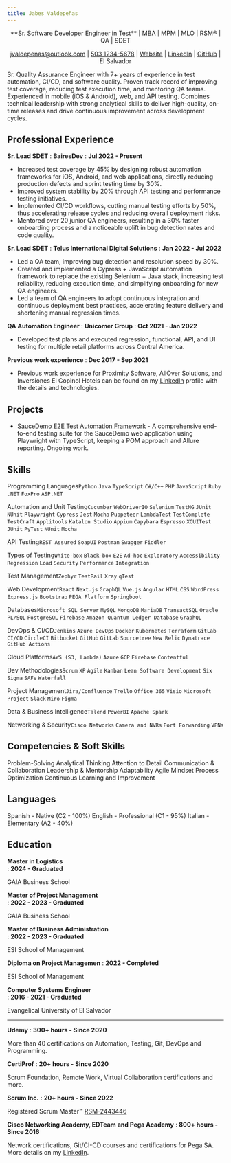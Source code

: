 ```yaml
---
title: Jabes Valdepeñas
---
```

<div style="text-align: center">
**Sr. Software Developer Engineer in Test** | MBA | MPM | MLO | RSM® | QA | SDET


[jvaldepenas@outlook.com](mailto:jvaldepenas@outlook.com) | [503 1234-5678](https://wa.me/50312345678) | [Website](https://jvaldepenas.com) | [LinkedIn](https://www.linkedin.com/in/javaldepenas/) | [GitHub](https://github.com/ja-valdepenas) | El Salvador
</div>


Sr. Quality Assurance Engineer with 7+ years of experience in test automation, CI/CD, and software quality. Proven track record of improving test coverage, reducing test execution time, and mentoring QA teams. Experienced in mobile (iOS & Android), web, and API testing. Combines technical leadership with strong analytical skills to deliver high-quality, on-time releases and drive continuous improvement across development cycles.

## Professional Experience

**Sr. Lead SDET**
: **BairesDev**
: **Jul 2022 - Present**

- Increased test coverage by 45% by designing robust automation frameworks for iOS, Android, and web applications, directly reducing production defects and sprint testing time by 30%.
- Improved system stability by 20% through API testing and performance testing initiatives.
- Implemented CI/CD workflows, cutting manual testing efforts by 50%, thus accelerating release cycles and reducing overall deployment risks.
- Mentored over 20 junior QA engineers, resulting in a 30% faster onboarding process and a noticeable uplift in bug detection rates and code quality.

**Sr. Lead SDET**
: **Telus International Digital Solutions**
: **Jan 2022 - Jul 2022**

- Led a QA team, improving bug detection and resolution speed by 30%.
- Created and implemented a Cypress + JavaScript automation framework to replace the existing Selenium + Java stack, increasing test reliability, reducing execution time, and simplifying onboarding for new QA engineers.
- Led a team of QA engineers to adopt continuous integration and continuous deployment best practices, accelerating feature delivery and shortening manual regression times.

**QA Automation Engineer**
: **Unicomer Group**
: **Oct 2021 - Jan 2022**

- Developed test plans and executed regression, functional, API, and UI testing for multiple retail platforms across Central America.

**Previous work experience**
: **Dec 2017 - Sep 2021**

- Previous work experience for Proximity Software, AllOver Solutions, and Inversiones El Copinol Hotels can be found on my [LinkedIn](https://www.linkedin.com/in/javaldepenas/) profile with the details and technologies.

## Projects

- [SauceDemo E2E Test Automation Framework](https://github.com/ja-valdepenas/saucedemo-pw-ts-automation) - A comprehensive end-to-end testing suite for the SauceDemo web application using Playwright with TypeScript, keeping a POM approach and Allure reporting. Ongoing work.

## Skills

<span class="code-category">Programming Languages</span>`Python` `Java` `TypeScript` `C#/C++` `PHP` `JavaScript` `Ruby` `.NET` `FoxPro` `ASP.NET`

<span class="code-category">Automation and Unit Testing</span>`Cucumber` `WebDriverIO` `Selenium` `TestNG` `JUnit` `NUnit` `Playwright` `Cypress` `Jest` `Mocha` `Puppeteer` `LambdaTest` `TestComplete` `TestCraft` `Applitools` `Katalon Studio` `Appium` `Capybara` `Espresso` `XCUITest` `JUnit` `PyTest` `NUnit` `Mocha`

<span class="code-category">API Testing</span>`REST Assured` `SoapUI` `Postman` `Swagger` `Fiddler`

<span class="code-category">Types of Testing</span>`White-box` `Black-box` `E2E` `Ad-hoc` `Exploratory` `Accessibility` `Regression` `Load` `Security` `Performance` `Integration`

<span class="code-category">Test Management</span>`Zephyr` `TestRail` `Xray` `qTest`

<span class="code-category">Web Development</span>`React` `Next.js` `GraphQL` `Vue.js` `Angular` `HTML` `CSS` `WordPress` `Express.js` `Bootstrap` `PEGA Platform` `Springboot`

<span class="code-category">Databases</span>`Microsoft SQL Server` `MySQL` `MongoDB` `MariaDB` `TransactSQL` `Oracle PL/SQL` `PostgreSQL` `Firebase` `Amazon Quantum Ledger Database` `GraphQL`

<span class="code-category">DevOps & CI/CD</span>`Jenkins` `Azure DevOps` `Docker` `Kubernetes` `Terraform` `GitLab CI/CD` `CircleCI` `Bitbucket` `GitHub` `GitLab` `Sourcetree` `New Relic` `Dynatrace` `GitHub Actions`

<span class="code-category">Cloud Platforms</span>`AWS (S3, Lambda)` `Azure` `GCP` `Firebase` `Contentful`

<span class="code-category">Dev Methodologies</span>`Scrum` `XP` `Agile` `Kanban` `Lean Software Development` `Six Sigma` `SAFe` `Waterfall`

<span class="code-category">Project Management</span>`Jira/Confluence` `Trello` `Office 365` `Visio` `Microsoft Project` `Slack` `Miro` `Figma`

<span class="code-category">Data & Business Intelligence</span>`Talend` `PowerBI` `Apache Spark`

<span class="code-category">Networking & Security</span>`Cisco Networks` `Camera and NVRs` `Port Forwarding` `VPNs`

<!-- 
<span class="code-category">IDEs & Development Tools</span>`IntelliJ` `Eclipse` `Visual Studio` `Visual FoxPro`
-->

## Competencies & Soft Skills

<span class="competencies">Problem-Solving</span>  <span class="competencies">Analytical Thinking</span>  <span class="competencies">Attention to Detail</span>  <span class="competencies">Communication & Collaboration</span>  <span class="competencies">Leadership & Mentorship</span> 
<span class="competencies">Adaptability</span>  <span class="competencies">Agile Mindset</span>  <span class="competencies">Process Optimization</span> <span class="competencies">Continuous Learning and Improvement</span>

## Languages

<span class="languages">Spanish - Native (C2 - 100%)</span>  <span class="languages">English - Professional (C1 - 95%)</span>  <span class="languages">Italian - Elementary (A2 - 40%)</span>

## Education

**Master in Logistics**  
: **2024 - Graduated**  

GAIA Business School  

**Master of Project Management**  
: **2022 - 2023 - Graduated**  

GAIA Business School

**Master of Business Administration**  
: **2022 - 2023 - Graduated** 

ESI School of Management

**Diploma on Project Managemen**
: **2022 - Completed** 

ESI School of Management  

**Computer Systems Engineer**  
: **2016 - 2021 - Graduated**
  
Evangelical University of El Salvador

---
**Udemy**
: **300+ hours - Since 2020**

More than 40 certifications on Automation, Testing, Git, DevOps and Programming.

**CertiProf**
: **20+ hours - Since 2020**

Scrum Foundation, Remote Work, Virtual Collaboration certifications and more.

**Scrum Inc.**
: **20+ hours - Since 2022**

Registered Scrum Master™ [RSM-2443446](https://s3.amazonaws.com/scruminc-certs/RSM-2443446)

**Cisco Networking Academy, EDTeam and Pega Academy**
: **800+ hours - Since 2016**

Network certifications, Git/CI-CD courses and certifications for Pega SA. More details on my [LinkedIn](https://www.linkedin.com/in/javaldepenas/details/certifications/).